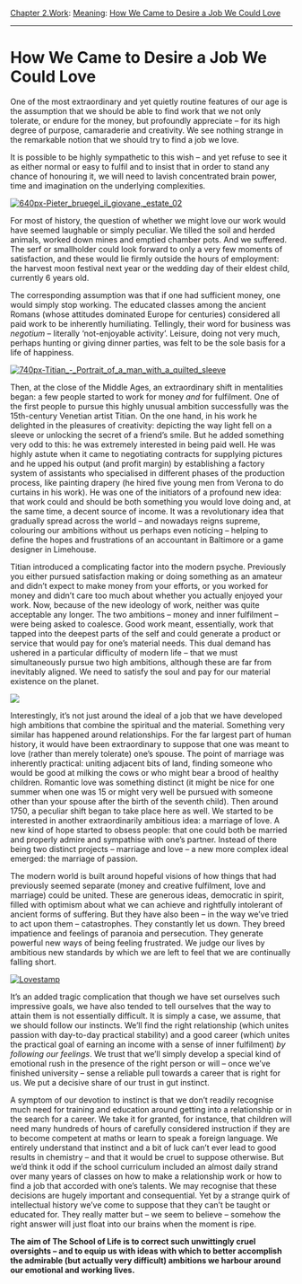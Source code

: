 [Chapter 2.Work](https://www.theschooloflife.com/thebookoflife/category/work/): [Meaning](https://www.theschooloflife.com/thebookoflife/category/work/meaning/): [How We Came to Desire a Job We Could Love](https://www.theschooloflife.com/thebookoflife/how-we-came-to-desire-a-job-we-could-love/)

* * *

# How We Came to Desire a Job We Could Love

One of the most extraordinary and yet quietly routine features of our age is the assumption that we should be able to find work that we not only tolerate, or endure for the money, but profoundly appreciate – for its high degree of purpose, camaraderie and creativity. We see nothing strange in the remarkable notion that we should try to find a job we love.

It is possible to be highly sympathetic to this wish – and yet refuse to see it as either normal or easy to fulfil and to insist that in order to stand any chance of honouring it, we will need to lavish concentrated brain power, time and imagination on the underlying complexities.

[![640px-Pieter_bruegel_il_giovane,_estate_02](https://www.theschooloflife.com/thebookoflife/wp-content/uploads/2016/05/640px-Pieter_bruegel_il_giovane_estate_02.jpeg)](http://www.thebookoflife.org/wp-content/uploads/2016/05/640px-Pieter_bruegel_il_giovane_estate_02.jpeg)

For most of history, the question of whether we might love our work would have seemed laughable or simply peculiar. We tilled the soil and herded animals, worked down mines and emptied chamber pots. And we suffered. The serf or smallholder could look forward to only a very few moments of satisfaction, and these would lie firmly outside the hours of employment: the harvest moon festival next year or the wedding day of their eldest child, currently 6 years old.

The corresponding assumption was that if one had sufficient money, one would simply stop working. The educated classes among the ancient Romans (whose attitudes dominated Europe for centuries) considered all paid work to be inherently humiliating. Tellingly, their word for business was _negotium_ – literally ‘not-enjoyable activity’. Leisure, doing not very much, perhaps hunting or giving dinner parties, was felt to be the sole basis for a life of happiness.

[![740px-Titian_-_Portrait_of_a_man_with_a_quilted_sleeve](https://www.theschooloflife.com/thebookoflife/wp-content/uploads/2016/05/740px-Titian_-_Portrait_of_a_man_with_a_quilted_sleeve.jpg)](http://www.thebookoflife.org/wp-content/uploads/2016/05/740px-Titian_-_Portrait_of_a_man_with_a_quilted_sleeve.jpg)

Then, at the close of the Middle Ages, an extraordinary shift in mentalities began: a few people started to work for money _and_ for fulfilment. One of the first people to pursue this highly unusual ambition successfully was the 15th-century Venetian artist Titian. On the one hand, in his work he delighted in the pleasures of creativity: depicting the way light fell on a sleeve or unlocking the secret of a friend’s smile. But he added something very odd to this: he was extremely interested in being paid well. He was highly astute when it came to negotiating contracts for supplying pictures and he upped his output (and profit margin) by establishing a factory system of assistants who specialised in different phases of the production process, like painting drapery (he hired five young men from Verona to do curtains in his work). He was one of the initiators of a profound new idea: that work could and should be both something you would love doing and, at the same time, a decent source of income. It was a revolutionary idea that gradually spread across the world – and nowadays reigns supreme, colouring our ambitions without us perhaps even noticing – helping to define the hopes and frustrations of an accountant in Baltimore or a game designer in Limehouse. &nbsp;

Titian introduced a complicating factor into the modern psyche. Previously you either pursued satisfaction making or doing something as an amateur and didn’t expect to make money from your efforts, or you worked for money and didn’t care too much about whether you actually enjoyed your work. Now, because of the new ideology of work, neither was quite acceptable any longer. The two ambitions – money and inner fulfilment – were being asked to coalesce. Good work meant, essentially, work that tapped into the deepest parts of the self and could generate a product or service that would pay for one’s material needs. This dual demand has ushered in a particular difficulty of modern life – that we must simultaneously pursue two high ambitions, although these are far from inevitably aligned. We need to satisfy the soul and pay for our material existence on the planet.

![](https://www.theschooloflife.com/thebookoflife/wp-content/uploads/2016/05/Edouard_Manet_A_Bar_at_the_Folies-Berge%CC%80re-1024x764.jpg)

Interestingly, it’s not just around the ideal of a job that we have developed high ambitions that combine the spiritual and the material. Something very similar has happened around relationships. For the far largest part of human history, it would have been extraordinary to suppose that one was meant to love (rather than merely tolerate) one’s spouse. The point of marriage was inherently practical: uniting adjacent bits of land, finding someone who would be good at milking the cows or who might bear a brood of healthy children. Romantic love was something distinct (it might be nice for one summer when one was 15 or might very well be pursued with someone other than your spouse after the birth of the seventh child). Then around 1750, a peculiar shift began to take place here as well. We started to be interested in another extraordinarily ambitious idea: a marriage of love. A new kind of hope started to obsess people: that one could both be married and properly admire and sympathise with one’s partner. Instead of there being two distinct projects – marriage and love – a new more complex ideal emerged: the marriage of passion.

The modern world is built around hopeful visions of how things that had previously seemed separate (money and creative fulfilment, love and marriage) could be united. These are generous ideas, democratic in spirit, filled with optimism about what we can achieve and rightfully intolerant of ancient forms of suffering. But they have also been – in the way we’ve tried to act upon them – catastrophes. They constantly let us down. They breed impatience and feelings of paranoia and persecution. They generate powerful new ways of being feeling frustrated. We judge our lives by ambitious new standards by which we are left to feel that we are continually falling short.

[![Lovestamp](https://www.theschooloflife.com/thebookoflife/wp-content/uploads/2016/05/Lovestamp.png)](http://www.thebookoflife.org/wp-content/uploads/2016/05/Lovestamp.png)

It’s an added tragic complication that though we have set ourselves such impressive goals, we have also tended to tell ourselves that the way to attain them is not essentially difficult. It is simply a case, we assume, that we should follow our instincts. We’ll find the right relationship (which unites passion with day-to-day practical stability) and a good career (which unites the practical goal of earning an income with a sense of inner fulfilment) _by following our feelings_. We trust that we’ll simply develop a special kind of emotional rush in the presence of the right person or will – once we’ve finished university – sense a reliable pull towards a career that is right for us. We put a decisive share of our trust in gut instinct.

A symptom of our devotion to instinct is that we don’t readily recognise much need for training and education around getting into a relationship or in the search for a career. We take it for granted, for instance, that children will need many hundreds of hours of carefully considered instruction if they are to become competent at maths or learn to speak a foreign language. We entirely understand that instinct and a bit of luck can’t ever lead to good results in chemistry – and that it would be cruel to suppose otherwise. But we’d think it odd if the school curriculum included an almost daily strand over many years of classes on how to make a relationship work or how to find a job that accorded with one’s talents. We may recognise that these decisions are hugely important and consequential. Yet by a strange quirk of intellectual history we’ve come to suppose that they can’t be taught or educated for. They really matter but – we seem to believe – somehow the right answer will just float into our brains when the moment is ripe.

**The aim of The School of Life is to correct such unwittingly cruel oversights – and to equip us with ideas with which to better accomplish the admirable (but actually very difficult) ambitions we harbour around our emotional and working lives.**

